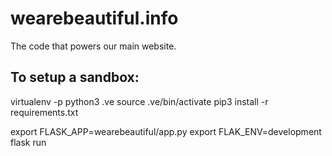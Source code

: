 # wearebeautiful.info

The code that powers our main website.


## To setup a sandbox:

virtualenv -p python3 .ve
source .ve/bin/activate
pip3 install -r requirements.txt

export FLASK_APP=wearebeautiful/app.py
export FLAK_ENV=development
flask run
